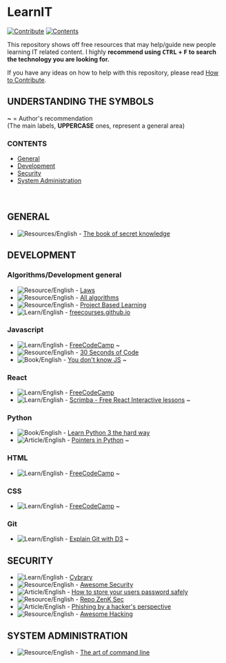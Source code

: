 # LearnIT<br>
[![Contribute](https://img.shields.io/badge/CHECKME-Contribute-green.svg)](https://github.com/Ronkiro/LearnIT/blob/master/CONTRIBUTING.md)
[![Contents](https://img.shields.io/badge/COOLSTUFF-Contents-red.svg)](#contents)


This repository shows off free resources that may help/guide new people learning IT related content.
I highly **recommend using <kbd>CTRL</kbd> + <kbd>F</kbd> to search the technology you are looking for.**

If you have any ideas on how to help with this repository, please read [How to Contribute](https://github.com/Ronkiro/LearnIT/blob/master/CONTRIBUTING.md).

## UNDERSTANDING THE SYMBOLS<br>
**~** = Author's recommendation<br>
(The main labels, **UPPERCASE** ones, represent a general area) 

### CONTENTS
* [General](#general)
* [Development](#development)
* [Security](#security)
* [System Administration](#system-administration-)
<br><br><br>
## GENERAL
* ![Resources/English](https://img.shields.io/badge/List-English-orange.svg) - [The book of secret knowledge](https://github.com/trimstray/the-book-of-secret-knowledge)

## DEVELOPMENT
### Algorithms/Development general
* ![Resource/English](https://img.shields.io/badge/Resource-English-orange.svg) - <a href=https://github.com/dwmkerr/hacker-laws>Laws</a>
* ![Resource/English](https://img.shields.io/badge/Resource-English-orange.svg) - <a href=https://github.com/TheAlgorithms/Python>All algorithms</a>
* ![Resource/English](https://img.shields.io/badge/Resource-English-orange.svg) - <a href=https://github.com/tuvtran/project-based-learning>Project Based Learning</a>
* ![Learn/English](https://img.shields.io/badge/Learn-English-orange.svg) - [freecourses.github.io](https://freecourses.github.io/)

### Javascript<br>
* ![Learn/English](https://img.shields.io/badge/Learn-English-orange.svg) - <a href=https://learn.freecodecamp.org/>FreeCodeCamp</a> ~
* ![Resource/English](https://img.shields.io/badge/Resource-English-orange.svg) - <a href=https://github.com/30-seconds/30-seconds-of-code>30 Seconds of Code</a>
* ![Book/English](https://img.shields.io/badge/Book-English-orange.svg) - <a href=https://github.com/getify/You-Dont-Know-JS>You don't know JS</a> ~

### React<br>
* ![Learn/English](https://img.shields.io/badge/Learn-English-orange.svg) - <a href=https://learn.freecodecamp.org/>FreeCodeCamp</a>
* ![Learn/English](https://img.shields.io/badge/Learn-English-orange.svg) - <a href=https://scrimba.com/playlist/p7P5Hd>Scrimba - Free React Interactive lessons</a> ~

### Python<br>
* ![Book/English](https://img.shields.io/badge/Book-English-orange.svg) - <a href=https://learnpythonthehardway.org/python3/>Learn Python 3 the hard way</a>
* ![Article/English](https://img.shields.io/badge/Article-English-orange.svg) - <a href=https://realpython.com/pointers-in-python/>Pointers in Python</a> ~

### HTML<br>
* ![Learn/English](https://img.shields.io/badge/Learn-English-orange.svg) - <a href=https://learn.freecodecamp.org/>FreeCodeCamp</a> ~

### CSS<br>
* ![Learn/English](https://img.shields.io/badge/Learn-English-orange.svg) - <a href=https://learn.freecodecamp.org/>FreeCodeCamp</a> ~

### Git<br>
* ![Learn/English](https://img.shields.io/badge/Learn-English-orange.svg) - <a href=http://onlywei.github.io/explain-git-with-d3/>Explain Git with D3</a> ~

## SECURITY<br>
* ![Learn/English](https://img.shields.io/badge/Learn-English-orange.svg) - <a href=https://www.cybrary.it/>Cybrary</a>
* ![Resource/English](https://img.shields.io/badge/Resource-English-orange.svg) - <a href=https://github.com/sbilly/awesome-security>Awesome Security</a>
* ![Article/English](https://img.shields.io/badge/Article-English-orange.svg) - [How to store your users password safely](https://nakedsecurity.sophos.com/2013/11/20/serious-security-how-to-store-your-users-passwords-safely/)
* ![Resource/English](https://img.shields.io/badge/Resource-English-orange.svg) - [Repo ZenK Sec](https://repo.zenk-security.com/?dir=.)
* ![Article/English](https://img.shields.io/badge/Article-English-orange.svg) - [Phishing by a hacker's perspective](https://medium.com/@curtbraz/gone-phishin-an-attacker-s-perspective-solutions-857b26b03d38)
* ![Resource/English](https://img.shields.io/badge/Resource-English-orange.svg) - [Awesome Hacking](https://github.com/Hack-with-Github/Awesome-Hacking)

## SYSTEM ADMINISTRATION <br>
* ![Resource/English](https://img.shields.io/badge/Learn-English-orange.svg) - <a href=https://github.com/jlevy/the-art-of-command-line>The art of command line</a>
